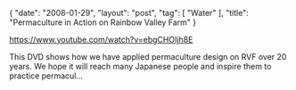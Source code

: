 {
   "date": "2008-01-29",
   "layout": "post",
   "tag": [
      "Water"
   ],
   "title": "Permaculture in Action on Rainbow Valley Farm"
}

https://www.youtube.com/watch?v=ebgCHOIjh8E  

This DVD shows how we have applied permaculture design on RVF over 20 years. We hope it will reach many Japanese people and inspire them to practice permacul...